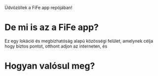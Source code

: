 Üdvözöllek a FiFe app repójában!

# De mi is az a FiFe app?

Ez egy lokáció és megbízhatóság alapú közösségi felület, amelynek célja hogy biztos pontot, otthont adjon az interneten, és 

# Hogyan valósul meg?

